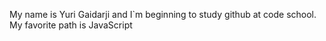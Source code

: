 My name is Yuri Gaidarji and I`m beginning to study github at code school.
My favorite path is JavaScript
